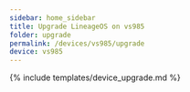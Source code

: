 ```yaml
---
sidebar: home_sidebar
title: Upgrade LineageOS on vs985
folder: upgrade
permalink: /devices/vs985/upgrade
device: vs985
---
```

{% include templates/device_upgrade.md %}
